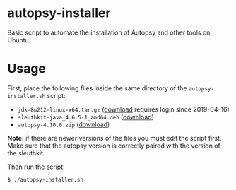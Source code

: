 # autopsy-installer
Basic script to automate the installation of Autopsy and other tools on Ubuntu.

# Usage
First, place the following files inside the same directory of the `autopsy-installer.sh` script:
- `jdk-8u212-linux-x64.tar.gz` ([download](https://www.oracle.com/technetwork/java/javase/downloads/jdk8-downloads-2133151.html) requires login since 2019-04-16)
- `sleuthkit-java_4.6.5-1_amd64.deb` ([download](https://github.com/sleuthkit/sleuthkit/releases/download/sleuthkit-4.6.5/sleuthkit-java_4.6.5-1_amd64.deb))
- `autopsy-4.10.0.zip` ([download](https://github.com/sleuthkit/autopsy/releases/download/autopsy-4.10.0/autopsy-4.10.0.zip))

**Note:** if there are newer versions of the files you must edit the script first. Make sure that the autopsy version is correctly paired with the version of the sleuthkit.

Then run the script:
```bash
$ ./autopsy-installer.sh
```



